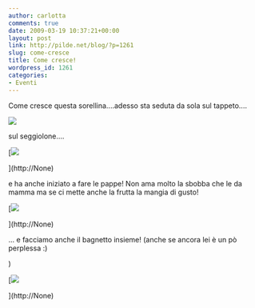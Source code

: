 ```yaml
---
author: carlotta
comments: true
date: 2009-03-19 10:37:21+00:00
layout: post
link: http://pilde.net/blog/?p=1261
slug: come-cresce
title: Come cresce!
wordpress_id: 1261
categories:
- Eventi
---
```


Come cresce questa sorellina....adesso sta seduta da sola sul tappeto....

![]({{baseurl}}/uploads/2009/03/seduta.jpg)




sul seggiolone....

[![]({{baseurl}}/uploads/2009/03/seggiolone.jpg)


](http://None)




e ha anche iniziato a fare le pappe! Non ama molto la sbobba che le da mamma ma se ci mette anche la frutta la mangia di gusto!

[![]({{baseurl}}/uploads/2009/03/pappa.jpg)


](http://None)


... e facciamo anche il bagnetto insieme! (anche se ancora lei è un pò perplessa :)


 )




[![]({{baseurl}}/uploads/2009/03/bagnetto.jpg)


](http://None)


[](http://None)



